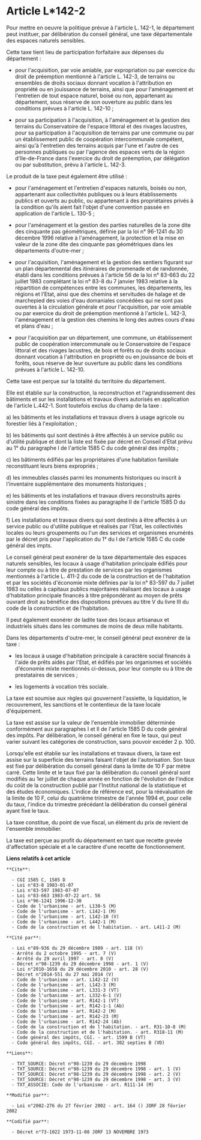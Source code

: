 # Article L*142-2

Pour mettre en oeuvre la politique prévue à l'article L. 142-1, le département peut instituer, par délibération du conseil
général, une taxe départementale des espaces naturels sensibles.

Cette taxe tient lieu de participation forfaitaire aux dépenses du département :

- pour l'acquisition, par voie amiable, par expropriation ou par exercice du droit de préemption mentionné à l'article L.
142-3, de terrains ou ensembles de droits sociaux donnant vocation à l'attribution en propriété ou en jouissance de terrains,
ainsi que pour l'aménagement et l'entretien de tout espace naturel, boisé ou non, appartenant au département, sous réserve de
son ouverture au public dans les conditions prévues à l'article L. 142-10 ;

- pour sa participation à l'acquisition, à l'aménagement et la gestion des terrains du Conservatoire de l'espace littoral et
des rivages lacustres, pour sa participation à l'acquisition de terrains par une commune ou par un établissement public de
coopération intercommunale compétent, ainsi qu'à l'entretien des terrains acquis par l'une et l'autre de ces personnes
publiques ou par l'agence des espaces verts de la région d'Ile-de-France dans l'exercice du droit de préemption, par
délégation ou par substitution, prévu à l'article L. 142-3.

Le produit de la taxe peut également être utilisé :

- pour l'aménagement et l'entretien d'espaces naturels, boisés ou non, appartenant aux collectivités publiques ou à leurs
établissements publics et ouverts au public, ou appartenant à des propriétaires privés à la condition qu'ils aient fait
l'objet d'une convention passée en application de l'article L. 130-5 ;

- pour l'aménagement et la gestion des parties naturelles de la zone dite des cinquante pas géométriques, définie par la loi
n° 96-1241 du 30 décembre 1996 relative à l'aménagement, la protection et la mise en valeur de la zone dite des cinquante pas
géométriques dans les départements d'outre-mer ;

- pour l'acquisition, l'aménagement et la gestion des sentiers figurant sur un plan départemental des itinéraires de
promenade et de randonnée, établi dans les conditions prévues à l'article 56 de la loi n° 83-663 du 22 juillet 1983
complétant la loi n° 83-8 du 7 janvier 1983 relative à la répartition de compétences entre les communes, les départements,
les régions et l'Etat, ainsi que des chemins et servitudes de halage et de marchepied des voies d'eau domaniales concédées
qui ne sont pas ouvertes à la circulation générale et pour l'acquisition, par voie amiable ou par exercice du droit de
préemption mentionné à l'article L. 142-3, l'aménagement et la gestion des chemins le long des autres cours d'eau et plans
d'eau ;

- pour l'acquisition par un département, une commune, un établissement public de coopération intercommunale ou le
Conservatoire de l'espace littoral et des rivages lacustres, de bois et forêts ou de droits sociaux donnant vocation à
l'attribution en propriété ou en jouissance de bois et forêts, sous réserve de leur ouverture au public dans les conditions
prévues à l'article L. 142-10.

Cette taxe est perçue sur la totalité du territoire du département.

Elle est établie sur la construction, la reconstruction et l'agrandissement des bâtiments et sur les installations et travaux
divers autorisés en application de l'article L.442-1. Sont toutefois exclus du champ de la taxe :

a) les bâtiments et les installations et travaux divers à usage agricole ou forestier liés à l'exploitation ;

b) les bâtiments qui sont destinés à être affectés à un service public ou d'utilité publique et dont la liste est fixée par
décret en Conseil d'Etat prévu au 1° du paragraphe I de l'article 1585 C du code général des impôts ;

c) les bâtiments édifiés par les propriétaires d'une habitation familiale reconstituant leurs biens expropriés ;

d) les immeubles classés parmi les monuments historiques ou inscrit à l'inventaire supplémentaire des monuments historiques ;

e) les bâtiments et les installations et travaux divers reconstruits après sinistre dans les conditions fixées au paragraphe
II de l'article 1585 D du code général des impôts.

f) Les installations et travaux divers qui sont destinés à être affectés à un service public ou d'utilité publique et
réalisés par l'Etat, les collectivités locales ou leurs groupements ou l'un des services et organismes enumérés par le décret
pris pour l'application du 1° du I de l'article 1585 C du code général des imp<cb>ts.

Le conseil général peut exonérer de la taxe départementale des espaces naturels sensibles, les locaux à usage d'habitation
principale édifiés pour leur compte ou à titre de prestation de services par les organismes mentionnés à l'article L. 411-2
du code de la construction et de l'habitation et par les sociétés d'économie mixte définies par la loi n° 83-597 du 7 juillet
1983 ou celles à capitaux publics majoritaires réalisant des locaux à usage d'habitation principale financés à titre
prépondérant au moyen de prêts ouvrant droit au bénéfice des dispositions prévues au titre V du livre III du code de la
construction et de l'habitation.

Il peut également exonérer de ladite taxe des locaux artisanaux et industriels situés dans les communes de moins de deux
mille habitants.

Dans les départements d'outre-mer, le conseil général peut exonérer de la taxe :

- les locaux à usage d'habitation principale à caractère social financés à l'aide de prêts aidés par l'Etat, et édifiés par
les organismes et sociétés d'économie mixte mentionnés ci-dessus, pour leur compte ou à titre de prestataires de services ;

- les logements à vocation très sociale.

La taxe est soumise aux règles qui gouvernent l'assiette, la liquidation, le recouvrement, les sanctions et le contentieux de
la taxe locale d'équipement.

La taxe est assise sur la valeur de l'ensemble immobilier déterminée conformément aux paragraphes I et II de l'article 1585 D
du code général des impôts. Par délibération, le conseil général en fixe le taux, qui peut varier suivant les catégories de
construction, sans pouvoir excéder 2 p. 100.

Lorsqu'elle est établie sur les installations et travaux divers, la taxe est assise sur la superficie des terrains faisant
l'objet de l'autorisation. Son taux est fixé par délibération du conseil général dans la limite de 10 F par mètre carré.
Cette limite et le taux fixé par la délibération du conseil général sont modifiés au 1er juillet de chaque année en fonction
de l'évolution de l'indice du coût de la construction publié par l'Institut national de la statistique et des études
économiques. L'indice de référence est, pour la réévaluation de la limite de 10 F, celui du quatrième trimestre de l'année
1994 et, pour celle du taux, l'indice du trimestre précédant la délibération du conseil général ayant fixé le taux.

La taxe constitue, du point de vue fiscal, un élément du prix de revient de l'ensemble immobilier.

La taxe est perçue au profit du département en tant que recette grevée d'affectation spéciale et a le caractère d'une recette
de fonctionnement.

</cb>

**Liens relatifs à cet article**

	**Cite**:

	  - CGI 1585 C, 1585 D
	  - Loi n°83-8 1983-01-07
	  - Loi n°83-597 1983-07-07
	  - Loi n°83-663 1983-07-22 art. 56
	  - Loi n°96-1241 1996-12-30
	  - Code de l'urbanisme - art. L130-5 (M)
	  - Code de l'urbanisme - art. L142-1 (M)
	  - Code de l'urbanisme - art. L142-10 (V)
	  - Code de l'urbanisme - art. L442-1 (M)
	  - Code de la construction et de l'habitation. - art. L411-2 (M)

	**Cité par**:

	  - Loi n°89-936 du 29 décembre 1989 - art. 118 (V)
	  - Arrêté du 2 octobre 1995 - art. 7 (V)
	  - Arrêté du 29 avril 1997 - art. 8 (V)
	  - Décret n°98-1239 du 29 décembre 1998 - art. 1 (V)
	  - Loi n°2010-1658 du 29 décembre 2010 - art. 28 (V)
	  - Décret n°2014-551 du 27 mai 2014 (V)
	  - Code de l'urbanisme - art. L142-12 (V)
	  - Code de l'urbanisme - art. L142-3 (M)
	  - Code de l'urbanisme - art. L331-3 (VT)
	  - Code de l'urbanisme - art. L332-6-1 (V)
	  - Code de l'urbanisme - art. R142-1 (VT)
	  - Code de l'urbanisme - art. R142-1-1 (Ab)
	  - Code de l'urbanisme - art. R142-2 (M)
	  - Code de l'urbanisme - art. R142-23 (M)
	  - Code de l'urbanisme - art. R142-24 (Ab)
	  - Code de la construction et de l'habitation. - art. R31-10-8 (M)
	  - Code de la construction et de l'habitation. - art. R318-11 (M)
	  - Code général des impôts, CGI. - art. 1599 B (VT)
	  - Code général des impôts, CGI. - art. 302 septies B (VD)

	**Liens**:

	  - TXT_SOURCE: Décret n°98-1239 du 29 décembre 1998
	  - TXT_SOURCE: Décret n°98-1239 du 29 décembre 1998 - art. 1 (V)
	  - TXT_SOURCE: Décret n°98-1239 du 29 décembre 1998 - art. 2 (V)
	  - TXT_SOURCE: Décret n°98-1239 du 29 décembre 1998 - art. 3 (V)
	  - TXT_ASSOCIE: Code de l'urbanisme - art. R111-14 (M)

	**Modifié par**:

	  - Loi n°2002-276 du 27 février 2002 - art. 164 () JORF 28 février 2002

	**Codifié par**:

	  - Décret n°73-1022 1973-11-08 JORF 13 NOVEMBRE 1973

